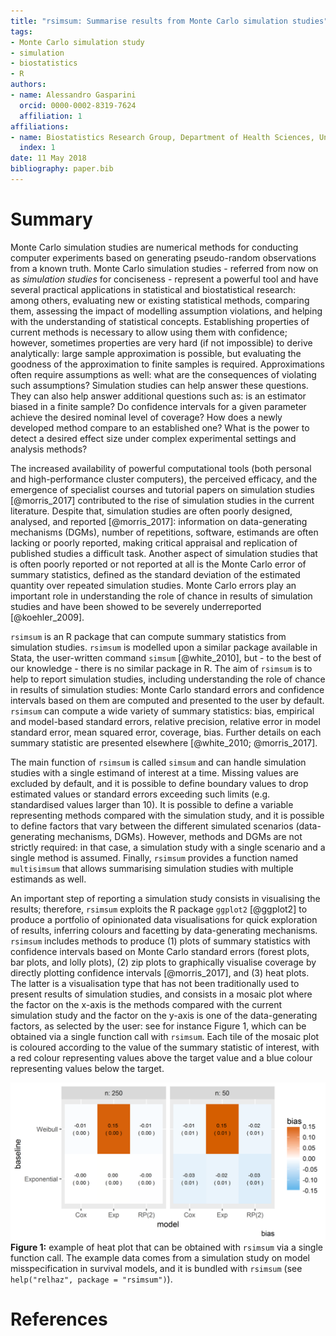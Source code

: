 ```yaml
---
title: "rsimsum: Summarise results from Monte Carlo simulation studies"
tags:
- Monte Carlo simulation study
- simulation
- biostatistics
- R
authors:
- name: Alessandro Gasparini
  orcid: 0000-0002-8319-7624
  affiliation: 1
affiliations:
- name: Biostatistics Research Group, Department of Health Sciences, University of Leicester
  index: 1
date: 11 May 2018
bibliography: paper.bib
---
```


# Summary

Monte Carlo simulation studies are numerical methods for conducting computer experiments based on generating pseudo-random observations from a known truth. Monte Carlo simulation studies - referred from now on as _simulation studies_ for conciseness - represent a powerful tool and have several practical applications in statistical and biostatistical research: among others, evaluating new or existing statistical methods, comparing them, assessing the impact of modelling assumption violations, and helping with the understanding of statistical concepts. Establishing properties of current methods is necessary to allow using them with confidence; however, sometimes properties are very hard (if not impossible) to derive analytically: large sample approximation is possible, but evaluating the goodness of the approximation to finite samples is required. Approximations often require assumptions as well: what are the consequences of violating such assumptions? Simulation studies can help answer these questions. They can also help answer additional questions such as: is an estimator biased in a finite sample? Do confidence intervals for a given parameter achieve the desired nominal level of coverage? How does a newly developed method compare to an established one? What is the power to detect a desired effect size under complex experimental settings and analysis methods?

The increased availability of powerful computational tools (both personal and high-performance cluster computers), the perceived efficacy, and the emergence of specialist courses and tutorial papers on simulation studies [@morris_2017] contributed to the rise of simulation studies in the current literature. Despite that, simulation studies are often poorly designed, analysed, and reported [@morris_2017]: information on data-generating mechanisms (DGMs), number of repetitions, software, estimands are often lacking or poorly reported, making critical appraisal and replication of published studies a difficult task. Another aspect of simulation studies that is often poorly reported or not reported at all is the Monte Carlo error of summary statistics, defined as the standard deviation of the estimated quantity over repeated simulation studies. Monte Carlo errors play an important role in understanding the role of chance in results of simulation studies and have been showed to be severely underreported [@koehler_2009].

`rsimsum` is an R package that can compute summary statistics from simulation studies. `rsimsum` is modelled upon a similar package available in Stata, the user-written command `simsum` [@white_2010], but - to the best of our knowledge - there is no similar package in R. The aim of `rsimsum` is to help to report simulation studies, including understanding the role of chance in results of simulation studies: Monte Carlo standard errors and confidence intervals based on them are computed and presented to the user by default. `rsimsum` can compute a wide variety of summary statistics: bias, empirical and model-based standard errors, relative precision, relative error in model standard error, mean squared error, coverage, bias. Further details on each summary statistic are presented elsewhere [@white_2010; @morris_2017].

The main function of `rsimsum` is called `simsum` and can handle simulation studies with a single estimand of interest at a time. Missing values are excluded by default, and it is possible to define boundary values to drop estimated values or standard errors exceeding such limits (e.g. standardised values larger than 10). It is possible to define a variable representing methods compared with the simulation study, and it is possible to define factors that vary between the different simulated scenarios (data-generating mechanisms, DGMs). However, methods and DGMs are not strictly required: in that case, a simulation study with a single scenario and a single method is assumed. Finally, `rsimsum` provides a function named `multisimsum` that allows summarising simulation studies with multiple estimands as well.

An important step of reporting a simulation study consists in visualising the results; therefore, `rsimsum` exploits the R package `ggplot2` [@ggplot2] to produce a portfolio of opinionated data visualisations for quick exploration of results, inferring colours and facetting by data-generating mechanisms. `rsimsum` includes methods to produce (1) plots of summary statistics with confidence intervals based on Monte Carlo standard errors (forest plots, bar plots, and lolly plots), (2) zip plots to graphically visualise coverage by directly plotting confidence intervals [@morris_2017], and (3) heat plots. The latter is a visualisation type that has not been traditionally used to present results of simulation studies, and consists in a mosaic plot where the factor on the x-axis is the methods compared with the current simulation study and the factor on the y-axis is one of the data-generating factors, as selected by the user: see for instance Figure 1, which can be obtained via a single function call with `rsimsum`. Each tile of the mosaic plot is coloured according to the value of the summary statistic of interest, with a red colour representing values above the target value and a blue colour representing values below the target.

![Example of heat plot obtained with a single function call in `rsimsum`](plot.png)
__Figure 1:__ example of heat plot that can be obtained with `rsimsum` via a single function call. The example data comes from a simulation study on model misspecification in survival models, and it is bundled with `rsimsum` (see `help("relhaz", package = "rsimsum")`).

# References
